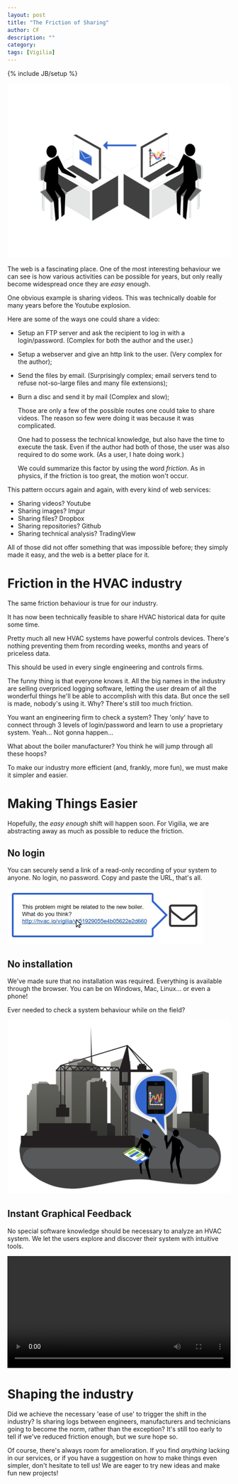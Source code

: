 ```yaml
---
layout: post
title: "The Friction of Sharing"
author: CF
description: ""
category: 
tags: [Vigilia]
---
```

{% include JB/setup %}

![sharing HVAC graphics](/images/HVAC_illos_v2b_AS-04.svg "sharing HVAC graphics")

The web is a fascinating place. One of the most interesting behaviour
we can see is how various activities can be possible for years, but
only really become widespread once they are *easy* enough.

One obvious example is sharing videos. This was technically doable for
many years before the Youtube explosion.

Here are some of the ways one could share a video:

- Setup an FTP server and ask the recipient to log in with a
  login/password. (Complex for both the author and the user.)
- Setup a webserver and give an http link to the user. (Very complex
  for the author);
- Send the files by email. (Surprisingly complex; email servers tend
  to refuse not-so-large files and many file extensions);
- Burn a disc and send it by mail (Complex and slow);

  Those are only a few of the possible routes one could take to share
  videos. The reason so few were doing it was because it was
  complicated.
  
  One had to possess the technical knowledge, but also have the time
  to execute the task. Even if the author had both of those, the user
  was also required to do some work. (As a user, I hate doing work.)
  
  We could summarize this factor by using the word *friction*. As in
  physics, if the friction is too great, the motion won't occur.
  
This pattern occurs again and again, with every kind of web services:

- Sharing videos? Youtube
- Sharing images? Imgur
- Sharing files? Dropbox
- Sharing repositories? Github
- Sharing technical analysis? TradingView

All of those did not offer something that was impossible before; they
simply made it easy, and the web is a better place for it.


# Friction in the HVAC industry
  The same friction behaviour is true for our industry.
  
  It has now been technically feasible to share HVAC historical data
  for quite some time.

  Pretty much all new HVAC systems have powerful controls devices.
  There's nothing preventing them from recording weeks, months and
  years of priceless data.
  
  This should be used in every single engineering and controls firms.
  
  The funny thing is that everyone knows it. All the big names in the
  industry are selling overpriced logging software, letting the user
  dream of all the wonderful things he'll be able to accomplish with
  this data. But once the sell is made, nobody's using it. Why?
  There's still too much friction.
  
  You want an engineering firm to check a system? They 'only' have
  to connect through 3 levels of login/password and learn to use a
  proprietary system. Yeah... Not gonna happen...
  
  What about the boiler manufacturer? You think he will jump through
  all these hoops?
  
  To make our industry more efficient (and, frankly, more fun), we
  must make it simpler and easier.
 

# Making Things Easier

  Hopefully, the *easy enough* shift will happen soon. For Vigilia, we
  are abstracting away as much as possible to reduce the friction.
  
## No login
  You can securely send a link of a read-only recording of your system
  to anyone. No login, no password. Copy and paste the URL, that's
  all.

![sharing via email](/images/hvacio-email-share.png "sharing logs via email")

## No installation
  We've made sure that no installation was required. Everything is
  available through the browser. You can be on Windows, Mac, Linux...
  or even a phone!
  
  Ever needed to check a system behaviour while on the field?

![HVAC logs anywhere](/images/HVAC_illos_v2b_AS-03.svg "HVAC logs anywhere!")

## Instant Graphical Feedback
   No special software knowledge should be necessary to analyze an
   HVAC system. We let the users explore and discover their system
   with intuitive tools.
   
   
   <video autoplay='autoplay' class='well' controls='true' loop='true'
   width='100%'><source src='/videos/analysis.webm'
   type='video/webm'><source src='/videos/analysis.ogv'
   type='video/ogg'><source src='/videos/analysis.mp4'
   type='video/mp4'>Your browser doesn't let you see the video... fear
   not! To see the video, click <a
   href='/videos/analysis.webm'>here</a>.</video>
  
  <!-- <iframe allowfullscreen height="500px" mozallowfullscreen scrolling="no" src="https://hvac.io/vigilia/embed/g/5371147be4b0222b740851a2?tab=%3Atimeseries&amp;bc%5B%5D=%3Aa10122..0.7..0.2..4.1" style="overflow:hidden; border:1px solid grey;border-radius:5px;background-size: cover;" webkitallowfullscreen width="100%"></iframe> -->

# Shaping the industry
  Did we achieve the necessary 'ease of use' to trigger the shift in
  the industry? Is sharing logs between engineers, manufacturers and
  technicians going to become the norm, rather than the exception?
  It's still too early to tell if we've reduced friction enough, but
  we sure hope so.
  
  Of course, there's always room for amelioration. If you find
  *anything* lacking in our services, or if you have a suggestion on
  how to make things even simpler, don't hesitate to tell us! We
  are eager to try new ideas and make fun new projects!

